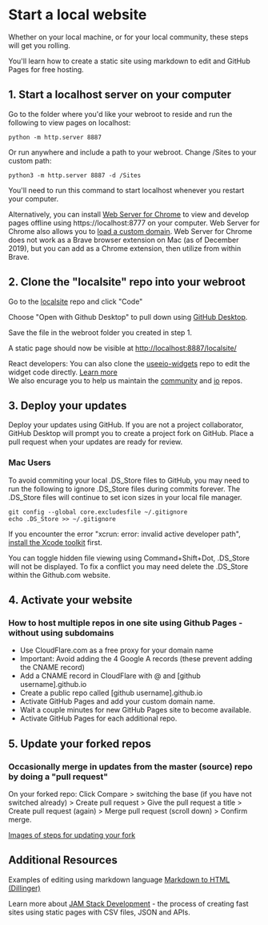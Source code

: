 # Start a local website   

Whether on your local machine, or for your local community, these steps will get you rolling.  

You'll learn how to create a static site using markdown to edit and GitHub Pages for free hosting.  

## 1. Start a localhost server on your computer

Go to the folder where you'd like your webroot to reside and run the following to view pages on localhost:

	python -m http.server 8887

 Or run anywhere and include a path to your webroot. Change /Sites to your custom path:

 	python3 -m http.server 8887 -d /Sites

You'll need to run this command to start localhost whenever you restart your computer.

 Alternatively, you can install [Web Server for Chrome](https://chrome.google.com/webstore/detail/web-server-for-chrome/ofhbbkphhbklhfoeikjpcbhemlocgigb?hl=en) to view and develop pages offline using https://localhost:8777 on your computer. Web Server for Chrome also allows you to [load a custom domain](https://medium.com/@jmatix/using-chrome-as-a-local-web-server-af04baffd581). Web Server for Chrome does not work as a Brave browser extension on Mac (as of December 2019), but you can add as a Chrome extension, then utilize from within Brave.

## 2. Clone the "localsite" repo into your webroot 

Go to the <a href='https://github.com/localsite/localsite/'>localsite</a> repo and click "Code"

Choose "Open with Github Desktop" to pull down using <a href="https://desktop.github.com/">GitHub Desktop</a>.  

Save the file in the webroot folder you created in step 1.  

A static page should now be visible at [http://localhost:8887/localsite/](http://localhost:8887/localsite/)


React developers: You can also clone the 
<a href='https://github.com/modelearth/useeio-widgets'>useeio-widgets</a> repo to edit the widget code directly. 
[Learn more](../../../io/charts/)  
We also encurage you to help us maintain the <a href='https://github.com/modelearth/community/'>community</a> and <a href='https://github.com/modelearth/io/'>io</a> repos.

## 3. Deploy your updates

Deploy your updates using GitHub. If you are not a project collaborator, GitHub Desktop will prompt you to create a project fork on GitHub. Place a pull request when your updates are ready for review.  

<!--
- <a href='https://github.com/modelearth/io'>io</a> - overview
- <a href='https://github.com/georgiadata/smartdata'>smartdata</a> - data

A 404 error will occur for the private smartdata folder if you are not a collaborator. 
-->

<!--
## 4. Update markdown pages

Add notes and links in the README.md files which are pulled into index.html pages.  

- [Bioeconomy Planner - BEA](../../bea)  
- [Industry Impact](../../industries)  
- [Localization - Places](../../places)  
-->

<!--
## 5. Update dataset layouts

Use a Google Sheet or CSV file to [prototype a list or chart](../dataset) and update [EEIO Widgets](https://modelearth.github.io/io/charts/) that load from JSON files generated by the USEEIO API.  
-->

<!--
1. [Set up crowdsourced editing](../../../crowdsource/editor) of data for lists and maps.

1. Copy the "starter" folder inside community and give it the name of your community or module.
-->


### Mac Users
To avoid commiting your local .DS\_Store files to GitHub, you may need to run the following to ignore .DS\_Store files during commits forever. The .DS\_Store files will continue to set icon sizes in your local file manager.   
 
<!-- Avoid .DS_Store file creation over network connections (article from 2011, confirm this still occurs)
	https://support.apple.com/en-us/HT1629 -->
	git config --global core.excludesfile ~/.gitignore  
	echo .DS_Store >> ~/.gitignore

If you encounter the error "xcrun: error: invalid active developer path", [install the Xcode toolkit](https://ma.ttias.be/mac-os-xcrun-error-invalid-active-developer-path-missing-xcrun/) first.  

You can toggle hidden file viewing using Command+Shift+Dot, .DS_Store will not be displayed. 
To fix a conflict you may need delete the .DS_Store within the Github.com website.  


## 4. Activate your website

### How to host multiple repos in one site using Github Pages - without using subdomains

- Use CloudFlare.com as a free proxy for your domain name
- Important: Avoid adding the 4 Google A records (these prevent adding the CNAME record)
- Add a CNAME record in CloudFlare with @ and [github username].github.io
- Create a public repo called [github username].github.io
- Activate GitHub Pages and add your custom domain name.
- Wait a couple minutes for new GitHub Pages site to become available.
- Activate GitHub Pages for each additional repo.
<!-- note, when setting up the prior neighborhood folder was renamed to [github username].github.io -->


## 5. Update your forked repos

### Occasionally merge in updates from the master (source) repo by doing a "pull request"

On your forked repo: Click Compare > switching the base (if you have not switched already) > Create pull request > Give the pull request a title > Create pull request (again) > Merge pull request (scroll down) > Confirm merge.  

[Images of steps for updating your fork](https://stackoverflow.com/questions/20984802/how-can-i-keep-my-fork-in-sync-without-adding-a-separate-remote/21131381#21131381)


## Additional Resources

Examples of editing using markdown language [Markdown to HTML (Dillinger)](https://dillinger.io/)  

Learn more about [JAM Stack Development](https://jamstack.org) - the process of creating fast sites using static pages with CSV files, JSON and APIs. 

<!--
Advanced: Pre-process with [Gatsby](https://www.gatsbyjs.org/) which delivers static content enfused with React. 
-->



<br>
 